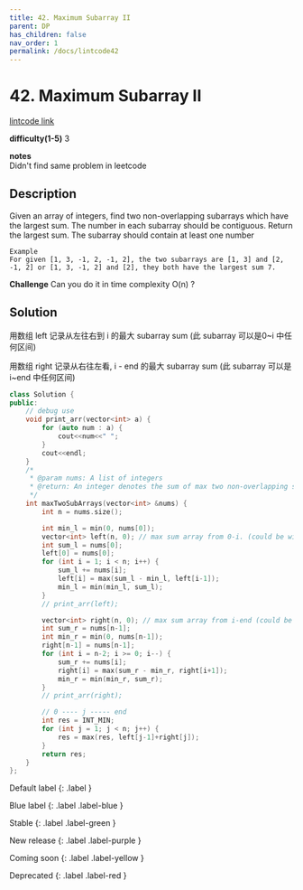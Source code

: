 ```yaml
---
title: 42. Maximum Subarray II
parent: DP
has_children: false
nav_order: 1
permalink: /docs/lintcode42
---
```

# 42. Maximum Subarray II
[lintcode link](https://www.lintcode.com/problem/maximum-subarray-ii/description?_from=ladder&&fromId=1)

**difficulty(1-5)** 
3

**notes**   
Didn't find same problem in leetcode 

## Description
Given an array of integers, find two non-overlapping subarrays which have the largest sum.
The number in each subarray should be contiguous.
Return the largest sum.
The subarray should contain at least one number
```
Example
For given [1, 3, -1, 2, -1, 2], the two subarrays are [1, 3] and [2, -1, 2] or [1, 3, -1, 2] and [2], they both have the largest sum 7.
```
**Challenge**
Can you do it in time complexity O(n) ?

## Solution
用数组 left 记录从左往右到 i 的最大 subarray sum (此 subarray 可以是0~i 中任何区间)

用数组 right 记录从右往左看, i - end 的最大 subarray sum (此 subarray 可以是 i~end 中任何区间)

```c++
class Solution {
public:
    // debug use
    void print_arr(vector<int> a) {
        for (auto num : a) {
            cout<<num<<" ";
        }
        cout<<endl;
    }
    /*
     * @param nums: A list of integers
     * @return: An integer denotes the sum of max two non-overlapping subarrays
     */
    int maxTwoSubArrays(vector<int> &nums) {
        int n = nums.size();

        int min_l = min(0, nums[0]);
        vector<int> left(n, 0); // max sum array from 0-i. (could be within this range)
        int sum_l = nums[0];
        left[0] = nums[0];
        for (int i = 1; i < n; i++) {
            sum_l += nums[i];
            left[i] = max(sum_l - min_l, left[i-1]);
            min_l = min(min_l, sum_l);
        }
        // print_arr(left);

        vector<int> right(n, 0); // max sum array from i-end (could be within this range)
        int sum_r = nums[n-1];
        int min_r = min(0, nums[n-1]);
        right[n-1] = nums[n-1];
        for (int i = n-2; i >= 0; i--) {
            sum_r += nums[i];
            right[i] = max(sum_r - min_r, right[i+1]);
            min_r = min(min_r, sum_r);
        }
        // print_arr(right);

        // 0 ---- j ----- end
        int res = INT_MIN;
        for (int j = 1; j < n; j++) {
            res = max(res, left[j-1]+right[j]);
        }
        return res;        
    }
};
```

Default label
{: .label }

Blue label
{: .label .label-blue }

Stable
{: .label .label-green }

New release
{: .label .label-purple }

Coming soon
{: .label .label-yellow }

Deprecated
{: .label .label-red }
